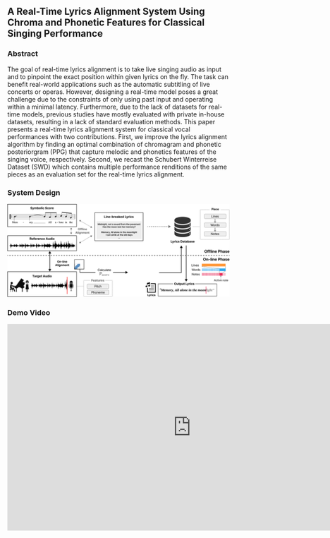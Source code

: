 ## A Real-Time Lyrics Alignment System Using Chroma and Phonetic Features for Classical Singing Performance

### Abstract

The goal of real-time lyrics alignment is to take live singing audio as input and to pinpoint the exact position within given lyrics on the fly. 
The task can benefit real-world applications such as the automatic subtitling of live concerts or operas. 
However, designing a real-time model poses a great challenge due to the constraints of only using past input and operating within a minimal latency. 
Furthermore, due to the lack of datasets for real-time models, previous studies have mostly evaluated with private in-house datasets, resulting in a lack of standard evaluation methods. 
This paper presents a real-time lyrics alignment system for classical vocal performances with two contributions. 
First, we improve the lyrics alignment algorithm by finding an optimal combination of chromagram and phonetic posteriorgram (PPG) that capture melodic and phonetics features of the singing voice, respectively. 
Second, we recast the Schubert Winterreise Dataset (SWD) which contains multiple performance renditions of the same pieces as an evaluation set for the real-time lyrics alignment.

### System Design

![](img/overview.jpg)

### Demo Video

<div class="youtube-wrapper">
  <iframe width="832" height="468" src="https://www.youtube.com/embed/3NdT7UGPuMA?si=2A8cCNHOrEkTsBSV" title="YouTube video player" frameborder="0" allow="accelerometer; autoplay; clipboard-write; encrypted-media; gyroscope; picture-in-picture; web-share" allowfullscreen></iframe>
</div>
